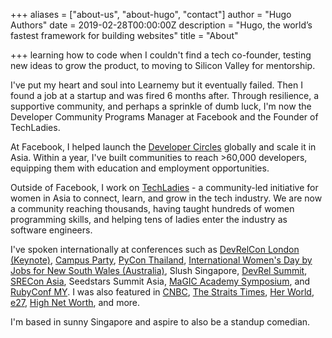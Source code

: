 +++
aliases = ["about-us", "about-hugo", "contact"]
author = "Hugo Authors"
date = 2019-02-28T00:00:00Z
description = "Hugo, the world’s fastest framework for building websites"
title = "About"

+++
learning how to code when I couldn't find a tech co-founder, testing new ideas to grow the product, to moving to Silicon Valley for mentorship.

I've put my heart and soul into Learnemy but it eventually failed. Then I found a job at a startup and was fired 6 months after. Through resilience, a supportive community, and perhaps a sprinkle of dumb luck, I'm now the Developer Community Programs Manager at Facebook and the Founder of TechLadies.

At Facebook, I helped launch the [Developer Circles](https://developers.facebook.com/developercircles/) globally and scale it in Asia. Within a year, I've built communities to reach >60,000 developers, equipping them with education and employment opportunities.

Outside of Facebook, I work on [TechLadies](http://www.techladies.co/) - a community-led initiative for women in Asia to connect, learn, and grow in the tech industry. We are now a community reaching thousands, having taught hundreds of women programming skills, and helping tens of ladies enter the industry as software engineers.

I've spoken internationally at conferences such as [DevRelCon London (Keynote)](https://www.youtube.com/watch?v=kO66Y-501dc), [Campus Party](https://www.youtube.com/watch?v=fHzXTVrGxj8), [PyCon Thailand](https://www.youtube.com/watch?v=zLwGJ3GyBxI), [International Women's Day by Jobs for New South Wales (Australia)](https://www.youtube.com/watch?v=iZVAFrBzWKI&t=769s), Slush Singapore, [DevRel Summit](https://youtu.be/qgUd_S3jFn0?t=9524), [SRECon Asia](https://www.youtube.com/watch?v=wWnKqDl9Gcg), Seedstars Summit Asia, [MaGIC Academy Symposium](https://www.facebook.com/elishatan/posts/10155565809037597), and [RubyConf MY](https://www.youtube.com/watch?v=GxSb7LLEgNY). I was also featured in [CNBC](https://www.cnbc.com/2015/05/22/how-sharing-failure-stories-has-become-a-global-movement.html), [The Straits Times](https://www.straitstimes.com/tech/learning-website-founder-was-code-illiterate), [Her World](https://www.facebook.com/photo.php?fbid=10155784288227597&set=picfp.633197596&type=3&theater), [e27](https://sg.news.yahoo.com/move-over-wonderwoman-techladies-creating-next-wave-female-091919850.html), [High Net Worth](http://www.hnworth.com/article/2017/10/06/stories-of-resilience-elisha-tan), and more.

I'm based in sunny Singapore and aspire to also be a standup comedian.